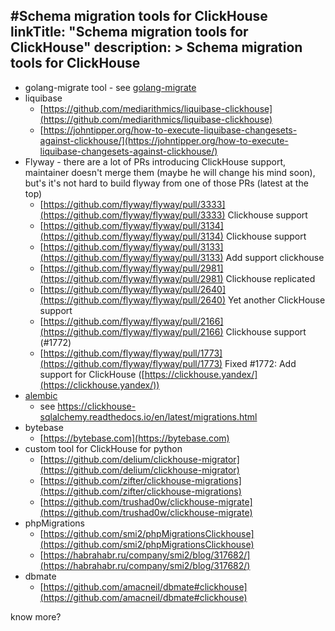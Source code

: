 #Schema migration tools for ClickHouse
linkTitle: "Schema migration tools for ClickHouse"
description: >
    Schema migration tools for ClickHouse
---
* golang-migrate tool - see [golang-migrate](golang-migrate.md)
* liquibase
  * [https://github.com/mediarithmics/liquibase-clickhouse](https://github.com/mediarithmics/liquibase-clickhouse)
  * [https://johntipper.org/how-to-execute-liquibase-changesets-against-clickhouse/](https://johntipper.org/how-to-execute-liquibase-changesets-against-clickhouse/)
* Flyway - there are a lot of PRs introducing ClickHouse support, maintainer doesn't merge them (maybe he will change his mind soon), but's it's not hard to build flyway from one of those PRs (latest at the top)
  * [https://github.com/flyway/flyway/pull/3333](https://github.com/flyway/flyway/pull/3333) Сlickhouse support
  * [https://github.com/flyway/flyway/pull/3134](https://github.com/flyway/flyway/pull/3134) Сlickhouse support
  * [https://github.com/flyway/flyway/pull/3133](https://github.com/flyway/flyway/pull/3133) Add support clickhouse
  * [https://github.com/flyway/flyway/pull/2981](https://github.com/flyway/flyway/pull/2981) Clickhouse replicated
  * [https://github.com/flyway/flyway/pull/2640](https://github.com/flyway/flyway/pull/2640) Yet another ClickHouse support
  * [https://github.com/flyway/flyway/pull/2166](https://github.com/flyway/flyway/pull/2166) Clickhouse support (\#1772)
  * [https://github.com/flyway/flyway/pull/1773](https://github.com/flyway/flyway/pull/1773) Fixed \#1772: Add support for ClickHouse ([https://clickhouse.yandex/](https://clickhouse.yandex/))
* [alembic](https://alembic.sqlalchemy.org/en/latest/)
  * see https://clickhouse-sqlalchemy.readthedocs.io/en/latest/migrations.html 
* bytebase
  * [https://bytebase.com](https://bytebase.com)
* custom tool for ClickHouse for python
  * [https://github.com/delium/clickhouse-migrator](https://github.com/delium/clickhouse-migrator)
  * [https://github.com/zifter/clickhouse-migrations](https://github.com/zifter/clickhouse-migrations)
  * [https://github.com/trushad0w/clickhouse-migrate](https://github.com/trushad0w/clickhouse-migrate)
* phpMigrations
  * [https://github.com/smi2/phpMigrationsClickhouse](https://github.com/smi2/phpMigrationsClickhouse)
  * [https://habrahabr.ru/company/smi2/blog/317682/](https://habrahabr.ru/company/smi2/blog/317682/)
* dbmate 
  * [https://github.com/amacneil/dbmate#clickhouse](https://github.com/amacneil/dbmate#clickhouse)

know more?
